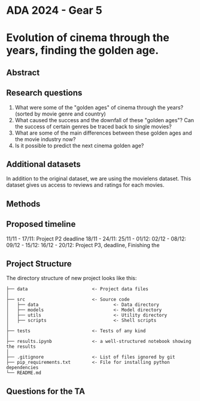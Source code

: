 # ADA 2024 - Gear 5


# Evolution of cinema through the years, finding the golden age.

## Abstract


## Research questions
1. What were some of the "golden ages" of cinema through the years? (sorted by movie genre and country)
2. What caused the success and the downfall of these "golden ages"? Can the success of certain genres be traced back to single movies?
3. What are some of the main differences between these golden ages and the movie industry now?
4. Is it possible to predict the next cinema golden age?

## Additional datasets
In addition to the original dataset, we are using the movielens dataset. This dataset gives us access to reviews and ratings for each movies. 


## Methods


## Proposed timeline
11/11 - 17/11: Project P2 deadline
18/11 - 24/11:
25/11 - 01/12:
02/12 - 08/12:
09/12 - 15/12:
16/12 - 20/12: Project P3, deadline, Finishing the 



## Project Structure
The directory structure of new project looks like this:

```
├── data                        <- Project data files
│
├── src                         <- Source code
│   ├── data                            <- Data directory
│   ├── models                          <- Model directory
│   ├── utils                           <- Utility directory
│   ├── scripts                         <- Shell scripts
│
├── tests                       <- Tests of any kind
│
├── results.ipynb               <- a well-structured notebook showing the results
│
├── .gitignore                  <- List of files ignored by git
├── pip_requirements.txt        <- File for installing python dependencies
└── README.md
```

## Questions for the TA
